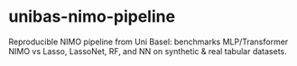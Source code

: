 # unibas-nimo-pipeline
Reproducible NIMO pipeline from Uni Basel: benchmarks MLP/Transformer NIMO vs Lasso, LassoNet, RF, and NN on synthetic &amp; real tabular datasets.
